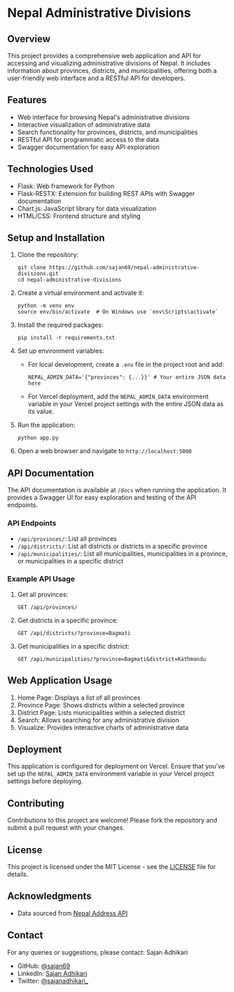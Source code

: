 # Nepal Administrative Divisions

## Overview

This project provides a comprehensive web application and API for accessing and visualizing administrative divisions of Nepal. It includes information about provinces, districts, and municipalities, offering both a user-friendly web interface and a RESTful API for developers.

## Features

- Web interface for browsing Nepal's administrative divisions
- Interactive visualization of administrative data
- Search functionality for provinces, districts, and municipalities
- RESTful API for programmatic access to the data
- Swagger documentation for easy API exploration

## Technologies Used

- Flask: Web framework for Python
- Flask-RESTX: Extension for building REST APIs with Swagger documentation
- Chart.js: JavaScript library for data visualization
- HTML/CSS: Frontend structure and styling

## Setup and Installation

1. Clone the repository:
   ```
   git clone https://github.com/sajan69/nepal-administrative-divisions.git
   cd nepal-administrative-divisions
   ```

2. Create a virtual environment and activate it:
   ```
   python -m venv env
   source env/bin/activate  # On Windows use `env\Scripts\activate`
   ```

3. Install the required packages:
   ```
   pip install -r requirements.txt
   ```

4. Set up environment variables:
   - For local development, create a `.env` file in the project root and add:
     ```
     NEPAL_ADMIN_DATA='{"provinces": {...}}' # Your entire JSON data here
     ```
   - For Vercel deployment, add the `NEPAL_ADMIN_DATA` environment variable in your Vercel project settings with the entire JSON data as its value.

5. Run the application:
   ```
   python app.py
   ```

6. Open a web browser and navigate to `http://localhost:5000`

## API Documentation

The API documentation is available at `/docs` when running the application. It provides a Swagger UI for easy exploration and testing of the API endpoints.

### API Endpoints

- `/api/provinces/`: List all provinces
- `/api/districts/`: List all districts or districts in a specific province
- `/api/municipalities/`: List all municipalities, municipalities in a province, or municipalities in a specific district

### Example API Usage

1. Get all provinces:
   ```
   GET /api/provinces/
   ```

2. Get districts in a specific province:
   ```
   GET /api/districts/?province=Bagmati
   ```

3. Get municipalities in a specific district:
   ```
   GET /api/municipalities/?province=Bagmati&district=Kathmandu
   ```

## Web Application Usage

1. Home Page: Displays a list of all provinces
2. Province Page: Shows districts within a selected province
3. District Page: Lists municipalities within a selected district
4. Search: Allows searching for any administrative division
5. Visualize: Provides interactive charts of administrative data

## Deployment

This application is configured for deployment on Vercel. Ensure that you've set up the `NEPAL_ADMIN_DATA` environment variable in your Vercel project settings before deploying.

## Contributing

Contributions to this project are welcome! Please fork the repository and submit a pull request with your changes.

## License

This project is licensed under the MIT License - see the [LICENSE](LICENSE) file for details.

## Acknowledgments

- Data sourced from [Nepal Address API](https://github.com/bimalstha23/Nepal-Address-API/)

## Contact

For any queries or suggestions, please contact:
Sajan Adhikari
- GitHub: [@sajan69](https://github.com/sajan69)
- LinkedIn: [Sajan Adhikari](https://www.linkedin.com/in/sajanadhikari)
- Twitter: [@sajanadhikari_](https://twitter.com/sajanadhikari_)
